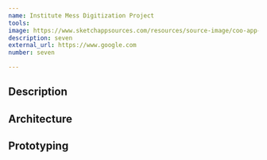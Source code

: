 ```yaml
---
name: Institute Mess Digitization Project
tools: 
image: https://www.sketchappsources.com/resources/source-image/coo-app-concept-subgaurav.jpg
description: seven
external_url: https://www.google.com
number: seven

---
```


## Description

## Architecture

## Prototyping